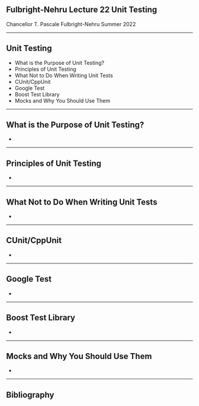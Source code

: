 ## Fulbright-Nehru Lecture 22 Unit Testing

Chancellor T. Pascale
Fulbright-Nehru
Summer 2022

-------------------------------
## Unit Testing

- What is the Purpose of Unit Testing?
- Principles of Unit Testing
- What Not to Do When Writing Unit Tests
- CUnit/CppUnit
- Google Test
- Boost Test Library
- Mocks and Why You Should Use Them

-------------------------------
## What is the Purpose of Unit Testing?

-

-------------------------------
## Principles of Unit Testing

-

-------------------------------
## What Not to Do When Writing Unit Tests

-

-------------------------------
## CUnit/CppUnit

-

-------------------------------
## Google Test

-

-------------------------------
## Boost Test Library

-

-------------------------------
## Mocks and Why You Should Use Them

-

-------------------------------
## Bibliography
